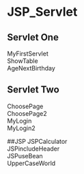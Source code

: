 # JSP_Servlet

## Servlet One
MyFirstServlet <br/>
ShowTable<br/>
AgeNextBirthday


## Servlet Two
ChoosePage<br/>
ChoosePage2<br/>
MyLogin<br/>
MyLogin2


##JSP
JSPCalculator<br/>
JSPincludeHeader<br/>
JSPuseBean<br/>
UpperCaseWorld
